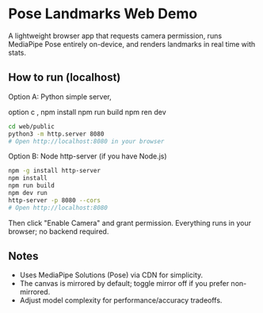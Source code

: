 # Pose Landmarks Web Demo

A lightweight browser app that requests camera permission, runs MediaPipe Pose entirely on-device, and renders landmarks in real time with stats.

## How to run (localhost)

Option A: Python simple server,


option c , 
npm install
npm run build
npm ren dev


```bash
cd web/public
python3 -m http.server 8080
# Open http://localhost:8080 in your browser
```

Option B: Node http-server (if you have Node.js)

```bash
npm -g install http-server
npm install
npm run build
npm dev run 
http-server -p 8080 --cors
# Open http://localhost:8080
```

Then click "Enable Camera" and grant permission. Everything runs in your browser; no backend required.

## Notes
- Uses MediaPipe Solutions (Pose) via CDN for simplicity.
- The canvas is mirrored by default; toggle mirror off if you prefer non-mirrored.
- Adjust model complexity for performance/accuracy tradeoffs.